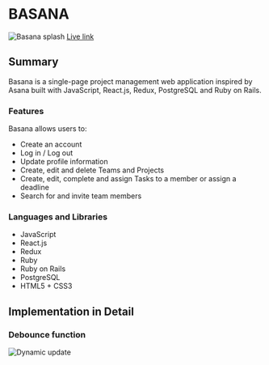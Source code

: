 # BASANA

![Basana splash](https://github.com/liamzhang40/Basana/blob/master/basana_wireframe/Screen%20Shot%202018-06-03%20at%206.22.32%20PM.png)
[Live link](https://basana.herokuapp.com)

## Summary
Basana is a single-page project management web application inspired by Asana built with JavaScript, React.js, Redux, PostgreSQL and Ruby on Rails.

### Features
Basana allows users to: 
* Create an account
* Log in / Log out
* Update profile information
* Create, edit and delete Teams and Projects
* Create, edit, complete and assign Tasks to a member or assign a deadline
* Search for and invite team members

### Languages and Libraries
* JavaScript
* React.js
* Redux
* Ruby
* Ruby on Rails
* PostgreSQL
* HTML5 + CSS3

## Implementation in Detail
###  Debounce function
![Dynamic update](https://github.com/liamzhang40/Basana/blob/master/basana_wireframe/dynamic_update.gif)
